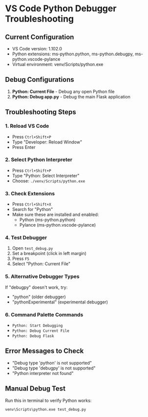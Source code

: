 # VS Code Python Debugger Troubleshooting

## Current Configuration
- VS Code version: 1.102.0
- Python extensions: ms-python.python, ms-python.debugpy, ms-python.vscode-pylance
- Virtual environment: venv/Scripts/python.exe

## Debug Configurations
1. **Python: Current File** - Debug any open Python file
2. **Python: Debug app.py** - Debug the main Flask application

## Troubleshooting Steps

### 1. Reload VS Code
- Press `Ctrl+Shift+P`
- Type "Developer: Reload Window"
- Press Enter

### 2. Select Python Interpreter
- Press `Ctrl+Shift+P`
- Type "Python: Select Interpreter"
- Choose: `./venv/Scripts/python.exe`

### 3. Check Extensions
- Press `Ctrl+Shift+X`
- Search for "Python"
- Make sure these are installed and enabled:
  - Python (ms-python.python)
  - Pylance (ms-python.vscode-pylance)

### 4. Test Debugger
1. Open `test_debug.py`
2. Set a breakpoint (click in left margin)
3. Press `F5`
4. Select "Python: Current File"

### 5. Alternative Debugger Types
If "debugpy" doesn't work, try:
- "python" (older debugger)
- "pythonExperimental" (experimental debugger)

### 6. Command Palette Commands
- `Python: Start Debugging`
- `Python: Debug Current File`
- `Python: Debug Flask`

## Error Messages to Check
- "Debug type 'python' is not supported"
- "Debug type 'debugpy' is not supported"
- "Python interpreter not found"

## Manual Debug Test
Run this in terminal to verify Python works:
```bash
venv\Scripts\python.exe test_debug.py
``` 
